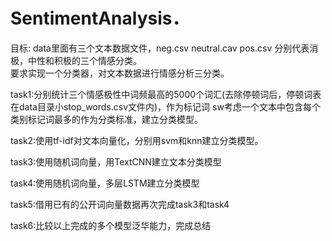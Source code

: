 # SentimentAnalysis．

目标: data里面有三个文本数据文件，neg.csv neutral.cav pos.csv 分别代表消极，中性和积极的三个情感分类。<br>
      要求实现一个分类器，对文本数据进行情感分析三分类。<br>

task1:分别统计三个情感极性中词频最高的5000个词汇(去除停顿词后，停顿词表在data目录小stop_words.csv文件内)，作为标记词
      sw考虑一个文本中包含每个类别标记词最多的作为分类标准，建立分类模型。<br>

task2:使用tf-idf对文本向量化，分别用svm和knn建立分类模型。

task3:使用随机词向量，用TextCNN建立文本分类模型

task4:使用随机词向量，多层LSTM建立分类模型

task5:借用已有的公开词向量数据再次完成task3和task4

task6:比较以上完成的多个模型泛华能力，完成总结
